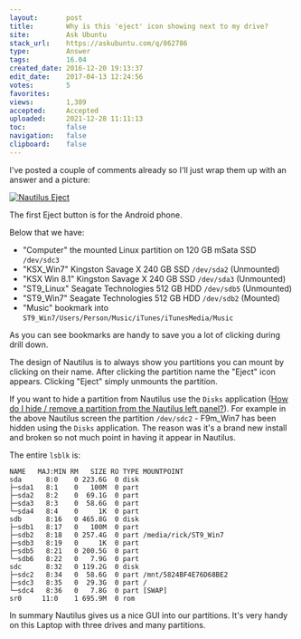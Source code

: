 ```yaml
---
layout:       post
title:        Why is this 'eject' icon showing next to my drive?
site:         Ask Ubuntu
stack_url:    https://askubuntu.com/q/862786
type:         Answer
tags:         16.04
created_date: 2016-12-20 19:13:37
edit_date:    2017-04-13 12:24:56
votes:        5
favorites:    
views:        1,389
accepted:     Accepted
uploaded:     2021-12-28 11:11:13
toc:          false
navigation:   false
clipboard:    false
---
```


I've posted a couple of comments already so I'll just wrap them up with an answer and a picture:

[![Nautilus Eject][1]][1]

The first Eject button is for the Android phone.

Below that we have:

 - "Computer" the mounted Linux partition on 120 GB mSata SSD `/dev/sdc3`
 - "KSX_Win7" Kingston Savage X 240 GB SSD `/dev/sda2` (Unmounted)
 - "KSX Win 8.1" Kingston Savage X 240 GB SSD `/dev/sda3` (Unmounted)
 - "ST9_Linux" Seagate Technologies 512 GB HDD `/dev/sdb5` (Unmounted)
 - "ST9_Win7" Seagate Technologies 512 GB HDD `/dev/sdb2` (Mounted)
 - "Music" bookmark into `ST9_Win7/Users/Person/Music/iTunes/iTunesMedia/Music`

As you can see bookmarks are handy to save you a lot of clicking during drill down.

The design of Nautilus is to always show you partitions you can mount by clicking on their name. After clicking the partition name the "Eject" icon appears. Clicking "Eject" simply unmounts the partition.

If you want to hide a partition from Nautilus use the `Disks` application ([How do I hide / remove a partition from the Nautilus left panel?][2]). For example in the above Nautilus screen the partition `/dev/sdc2` - F9m_Win7 has been hidden using the `Disks` application. The reason was it's a brand new install and broken so not much point in having it appear in Nautilus.

The entire `lsblk` is:

``` 
NAME   MAJ:MIN RM   SIZE RO TYPE MOUNTPOINT
sda      8:0    0 223.6G  0 disk 
├─sda1   8:1    0   100M  0 part 
├─sda2   8:2    0  69.1G  0 part 
├─sda3   8:3    0  58.6G  0 part 
└─sda4   8:4    0     1K  0 part 
sdb      8:16   0 465.8G  0 disk 
├─sdb1   8:17   0   100M  0 part 
├─sdb2   8:18   0 257.4G  0 part /media/rick/ST9_Win7
├─sdb3   8:19   0     1K  0 part 
├─sdb5   8:21   0 200.5G  0 part 
└─sdb6   8:22   0   7.9G  0 part 
sdc      8:32   0 119.2G  0 disk 
├─sdc2   8:34   0  58.6G  0 part /mnt/5824BF4E76D68BE2
├─sdc3   8:35   0  29.3G  0 part /
└─sdc4   8:36   0   7.8G  0 part [SWAP]
sr0     11:0    1 695.9M  0 rom  

```

In summary Nautilus gives us a nice GUI into our partitions. It's very handy on this Laptop with three drives and many partitions.


  [1]: https://i.stack.imgur.com/v4Nn2.png
  [2]: https://pippim.github.io/2016/10/10/How-do-I-hide-∕-remove-a-partition-from-the-Nautilus-left-panel?.html
